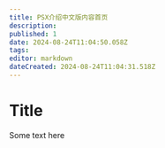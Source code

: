 ```yaml
---
title: PSX介绍中文版内容首页
description: 
published: 1
date: 2024-08-24T11:04:50.058Z
tags: 
editor: markdown
dateCreated: 2024-08-24T11:04:31.518Z
---
```


# Title

Some text here